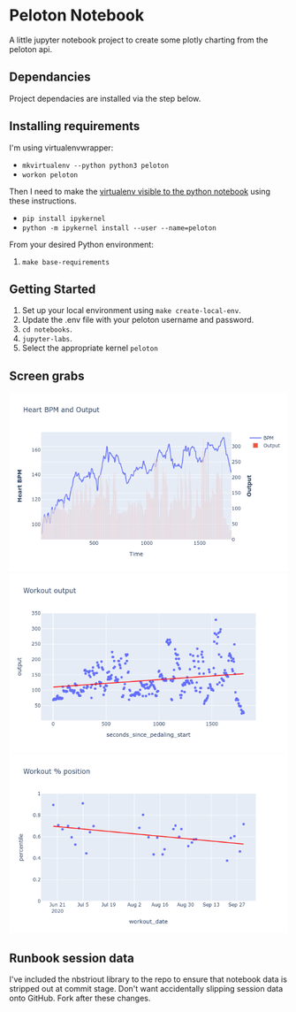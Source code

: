 # Peloton Notebook

A little jupyter notebook project to create some plotly charting from the peloton api.

## Dependancies

Project dependacies are installed via the step below.

## Installing requirements

I'm using virtualenvwrapper:

- `mkvirtualenv --python python3 peloton`
- `workon peloton`

Then I need to make the [virtualenv visible to the python notebook](https://janakiev.com/blog/jupyter-virtual-envs/) using these instructions.

- `pip install ipykernel`
- `python -m ipykernel install --user --name=peloton`

From your desired Python environment:

1. `make base-requirements`

## Getting Started

1. Set up your local environment using `make create-local-env`.
2. Update the .env file with your peloton username and password.
3. `cd notebooks`.
4. `jupyter-labs`.
5. Select the appropriate kernel `peloton`

## Screen grabs

![Alt text](/screens/plot_bpm_output.png?raw=true 'BPM v output')
![Alt text](/screens/plot_workout_output.png?raw=true 'Workout output')
![Alt text](/screens/plot_workout_pos.png?raw=true 'Workout utput avr position')

## Runbook session data

I've included the nbstriout library to the repo to ensure that notebook data is stripped out at commit stage. Don't want accidentally
slipping session data onto GitHub. Fork after these changes.
